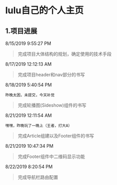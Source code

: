 # lulu自己的个人主页 #
## 1.项目进展 ##
8/15/2019 9:55:27 PM 
> 完成项目大体结构的规划，确定使用的技术手段

8/17/2019 12:12:13 AM 
> 完成项目header和nav部分的书写

8/18/2019 5:40:54 PM 

    昨晚太困，未提交，今天补觉

> 完成轮播图(Sideshow)组件的书写

8/21/2019 12:11:54 AM 

    嘿嘿，昨晚玩了一晚上（王者，打大A）

> 完成Article组建以及Footer组件的书写

8/21/2019 10:47:34 PM 

> 完成Footer组件中二维码显示功能

8/22/2019 8:20:54 PM 

> 完成导航栏路由配置